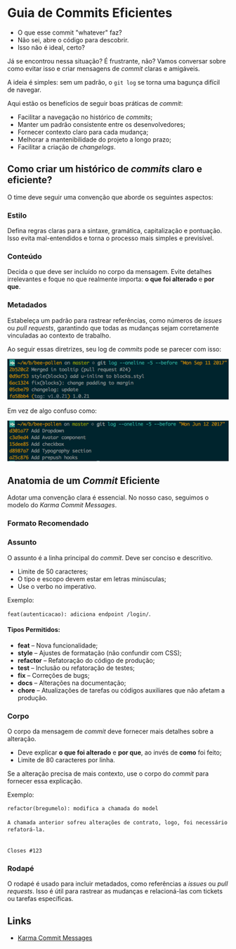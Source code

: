 # Guia de Commits Eficientes

- O que esse commit "whatever" faz?
- Não sei, abre o código para descobrir.
- Isso não é ideal, certo?


Já se encontrou nessa situação? É frustrante, não? Vamos conversar sobre como evitar isso e criar mensagens de *commit* claras e amigáveis.

A ideia é simples: sem um padrão, o `git log` se torna uma bagunça difícil de navegar.

Aqui estão os benefícios de seguir boas práticas de *commit*:

* Facilitar a navegação no histórico de *commits*;
* Manter um padrão consistente entre os desenvolvedores;
* Fornecer contexto claro para cada mudança;
* Melhorar a mantenibilidade do projeto a longo prazo;
* Facilitar a criação de *changelogs*.

## Como criar um histórico de *commits* claro e eficiente?

O time deve seguir uma convenção que aborde os seguintes aspectos:

### Estilo
Defina regras claras para a sintaxe, gramática, capitalização e pontuação. Isso evita mal-entendidos e torna o processo mais simples e previsível.

### Conteúdo
Decida o que deve ser incluído no corpo da mensagem. Evite detalhes irrelevantes e foque no que realmente importa: **o que foi alterado** e **por que**.

### Metadados
Estabeleça um padrão para rastrear referências, como números de *issues* ou *pull requests*, garantindo que todas as mudanças sejam corretamente vinculadas ao contexto de trabalho.

Ao seguir essas diretrizes, seu log de *commits* pode se parecer com isso:

![](../images/good-commit-log.png)

Em vez de algo confuso como:

![](../images/bad-commit-log.png)

## Anatomia de um *Commit* Eficiente

Adotar uma convenção clara é essencial. No nosso caso, seguimos o modelo do _Karma Commit Messages_.

### Formato Recomendado


### Assunto

O assunto é a linha principal do *commit*. Deve ser conciso e descritivo.

* Limite de 50 caracteres;
* O tipo e escopo devem estar em letras minúsculas;
* Use o verbo no imperativo.

Exemplo:

`feat(autenticacao): adiciona endpoint /login/`.

#### Tipos Permitidos:

* **feat** – Nova funcionalidade;
* **style** – Ajustes de formatação (não confundir com CSS);
* **refactor** – Refatoração do código de produção;
* **test** – Inclusão ou refatoração de testes;
* **fix** – Correções de bugs;
* **docs** – Alterações na documentação;
* **chore** – Atualizações de tarefas ou códigos auxiliares que não afetam a produção.

### Corpo

O corpo da mensagem de *commit* deve fornecer mais detalhes sobre a alteração.

* Deve explicar **o que foi alterado** e **por que**, ao invés de **como** foi feito;
* Limite de 80 caracteres por linha.

Se a alteração precisa de mais contexto, use o corpo do *commit* para fornecer essa explicação.

Exemplo:


```
refactor(bregumelo): modifica a chamada do model

A chamada anterior sofreu alterações de contrato, logo, foi necessário
refatorá-la.


Closes #123
 ```

### Rodapé

O rodapé é usado para incluir metadados, como referências a *issues* ou *pull requests*. Isso é útil para rastrear as mudanças e relacioná-las com tickets ou tarefas específicas.


## Links

* [Karma Commit Messages](http://karma-runner.github.io/1.0/dev/git-commit-msg.html)




























